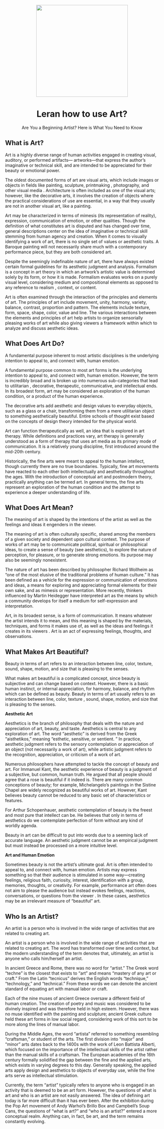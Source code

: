 <p align="center">
  <img src="https://user-images.githubusercontent.com/84700316/137443809-ca395c18-8eca-4a89-94b6-e9cf828e4aa0.png" width=300px>
  </p>

  <h1 align="center"> Leran how to use Art? </h1>
  <p align="center"> Are You a Beginning Artist? Here is What You Need to Know</p>
  
## What is Art?
Art is a highly diverse range of human activities engaged in creating visual, auditory, or performed artifacts— artworks—that express the author’s imaginative or technical skill, and are intended to be appreciated for their beauty or emotional power.

The oldest documented forms of art are visual arts, which include images or objects in fields like painting, sculpture, printmaking , photography, and other visual media . Architecture is often included as one of the visual arts; however, like the decorative arts, it involves the creation of objects where the practical considerations of use are essential, in a way that they usually are not in another visual art, like a painting.

Art may be characterized in terms of mimesis (its representation of reality), expression, communication of emotion, or other qualities. Though the definition of what constitutes art is disputed and has changed over time, general descriptions center on the idea of imaginative or technical skill stemming from human agency and creation. When it comes to visually identifying a work of art, there is no single set of values or aesthetic traits. A Baroque painting will not necessarily share much with a contemporary performance piece, but they are both considered art.

Despite the seemingly indefinable nature of art, there have always existed certain formal guidelines for its aesthetic judgment and analysis. Formalism is a concept in art theory in which an artwork’s artistic value is determined solely by its form, or how it is made. Formalism evaluates works on a purely visual level, considering medium and compositional elements as opposed to any reference to realism , context, or content.

Art is often examined through the interaction of the principles and elements of art. The principles of art include movement, unity, harmony, variety, balance, contrast, proportion and pattern. The elements include texture, form, space, shape, color, value and line. The various interactions between the elements and principles of art help artists to organize sensorially pleasing works of art while also giving viewers a framework within which to analyze and discuss aesthetic ideas.

## What Does Art Do?
A fundamental purpose inherent to most artistic disciplines is the underlying intention to appeal to, and connect with, human emotion.

A fundamental purpose common to most art forms is the underlying intention to appeal to, and connect with, human emotion. However, the term is incredibly broad and is broken up into numerous sub-categories that lead to utilitarian , decorative, therapeutic, communicative, and intellectual ends. In its broadest form, art may be considered an exploration of the human condition, or a product of the human experience.

The decorative arts add aesthetic and design values to everyday objects, such as a glass or a chair, transforming them from a mere utilitarian object to something aesthetically beautiful. Entire schools of thought exist based on the concepts of design theory intended for the physical world.

Art can function therapeutically as well, an idea that is explored in art therapy. While definitions and practices vary, art therapy is generally understood as a form of therapy that uses art media as its primary mode of communication. It is a relatively young discipline, first introduced around the mid-20th century.

Historically, the fine arts were meant to appeal to the human intellect, though currently there are no true boundaries. Typically, fine art movements have reacted to each other both intellectually and aesthetically throughout the ages. With the introduction of conceptual art and postmodern theory, practically anything can be termed art. In general terms, the fine arts represent an exploration of the human condition and the attempt to experience a deeper understanding of life.

## What Does Art Mean?
The meaning of art is shaped by the intentions of the artist as well as the feelings and ideas it engenders in the viewer.

The meaning of art is often culturally specific, shared among the members of a given society and dependent upon cultural context. The purpose of works of art may be to communicate political, spiritual or philosophical ideas, to create a sense of beauty (see aesthetics), to explore the nature of perception, for pleasure, or to generate strong emotions. Its purpose may also be seemingly nonexistent.

The nature of art has been described by philosopher Richard Wollheim as “one of the most elusive of the traditional problems of human culture.” It has been defined as a vehicle for the expression or communication of emotions and ideas, a means for exploring and appreciating formal elements for their own sake, and as mimesis or representation. More recently, thinkers influenced by Martin Heidegger have interpreted art as the means by which a community develops for itself a medium for self-expression and interpretation.

Art, in its broadest sense, is a form of communication. It means whatever the artist intends it to mean, and this meaning is shaped by the materials, techniques, and forms it makes use of, as well as the ideas and feelings it creates in its viewers . Art is an act of expressing feelings, thoughts, and observations.

## What Makes Art Beautiful?
Beauty in terms of art refers to an interaction between line, color, texture, sound, shape, motion, and size that is pleasing to the senses.

What makes art beautiful is a complicated concept, since beauty is subjective and can change based on context. However, there is a basic human instinct, or internal appreciation, for harmony, balance, and rhythm which can be defined as beauty. Beauty in terms of art usually refers to an interaction between line, color, texture , sound, shape, motion, and size that is pleasing to the senses.

**Aesthetic Art**

Aesthetics is the branch of philosophy that deals with the nature and appreciation of art, beauty, and taste. Aesthetics is central to any exploration of art. The word “aesthetic” is derived from the Greek “aisthetikos,” meaning “esthetic, sensitive, or sentient. ” In practice, aesthetic judgment refers to the sensory contemplation or appreciation of an object (not necessarily a work of art), while artistic judgment refers to the recognition, appreciation, or criticism of a work of art.

Numerous philosophers have attempted to tackle the concept of beauty and art. For Immanuel Kant, the aesthetic experience of beauty is a judgment of a subjective, but common, human truth. He argued that all people should agree that a rose is beautiful if it indeed is. There are many common conceptions of beauty; for example, Michelangelo’s paintings in the Sistine Chapel are widely recognized as beautiful works of art. However, Kant believes beauty cannot be reduced to any basic set of characteristics or features.

For Arthur Schopenhauer, aesthetic contemplation of beauty is the freest and most pure that intellect can be. He believes that only in terms of aesthetics do we contemplate perfection of form without any kind of worldly agenda.

Beauty in art can be difficult to put into words due to a seeming lack of accurate language. An aesthetic judgment cannot be an empirical judgment but must instead be processed on a more intuitive level.

**Art and Human Emotion**

Sometimes beauty is not the artist’s ultimate goal. Art is often intended to appeal to, and connect with, human emotion. Artists may express something so that their audience is stimulated in some way—creating feelings, religious faith, curiosity, interest, identification with a group, memories, thoughts, or creativity. For example, performance art often does not aim to please the audience but instead evokes feelings, reactions, conversations, or questions from the viewer . In these cases, aesthetics may be an irrelevant measure of “beautiful” art.

## Who Is an Artist?
An artist is a person who is involved in the wide range of activities that are related to creating art.

An artist is a person who is involved in the wide range of activities that are related to creating art. The word has transformed over time and context, but the modern understanding of the term denotes that, ultimately, an artist is anyone who calls him/herself an artist.

In ancient Greece and Rome, there was no word for “artist.” The Greek word “techne” is the closest that exists to “art” and means “mastery of any art or craft.” From the Latin “tecnicus” derives the English words “technique,” “technology,” and “technical.” From these words we can denote the ancient standard of equating art with manual labor or craft.

Each of the nine muses of ancient Greece oversaw a different field of human creation. The creation of poetry and music was considered to be divinely inspired and was therefore held in high esteem. However, there was no muse identified with the painting and sculpture; ancient Greek culture held these art forms in low social regard, considering work of this sort to be more along the lines of manual labor.

During the Middle Ages, the word “artista” referred to something resembling “craftsman,” or student of the arts. The first division into “major” and “minor” arts dates back to the 1400s with the work of Leon Battista Alberti, which focused on the importance of the intellectual skills of the artist rather than the manual skills of a craftsman. The European academies of the 16th century formally solidified the gap between the fine and the applied arts, which exists in varying degrees to this day. Generally speaking, the applied arts apply design and aesthetics to objects of everyday use, while the fine arts serve as intellectual stimulation.

Currently, the term “artist” typically refers to anyone who is engaged in an activity that is deemed to be an art form. However, the questions of what is art and who is an artist are not easily answered. The idea of defining art today is far more difficult than it has ever been. After the exhibition during the Pop Art movement of Andy Warhol’s Brillo Box and Campbell’s Soup Cans, the questions of “what is art?” and “who is an artist?” entered a more conceptual realm. Anything can, in fact, be art, and the term remains constantly evolving.
